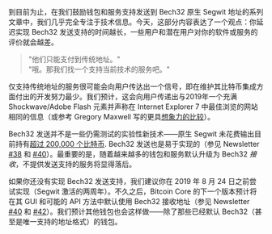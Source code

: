 到目前为止，在我们鼓励钱包和服务支持发送到 Bech32 原生 Segwit 地址的系列文章中，我们几乎完全专注于技术信息。今天，这部分内容表达了一个观点：你延迟实现 Bech32 发送支持的时间越长，一些用户和潜在用户对你的软件或服务的评价就会越差。

> "他们只能支付到传统地址。"<br>
> "哦。那我们找一个支持当前技术的服务吧。"

仅支持传统地址的服务很可能会向用户传达出一个信号，即在维护其比特币集成方面付出的开发努力最少。我们预计，这会向用户传递出与2019年一个充满 Shockwave/Adobe Flash 元素并声称在 Internet Explorer 7 中最佳浏览的网站相同的信息（或参考 Gregory Maxwell 写的更具[想象力的比较][nullc bank analogy]）。

Bech32 发送并不是一些仍需测试的实验性新技术——原生 Segwit 未花费输出目前持有[超过 200,000 个比特币][over 200,000 bitcoins]. Bech32 发送也是易于实现的（参见 Newsletter [#38][news38 bech32] 和 [#40][news40 bech32]）。最重要的是，随着越来越多的钱包和服务默认升级为 Bech32 *接收*，不提供发送支持的服务将显得落后。

如果你还没有实现 Bech32 发送支持，我们建议你在 2019 年 8 月 24 日之前尝试实现（Segwit 激活的两周年）。不久之后，Bitcoin Core 的下一个版本预计将在其 GUI 和可能的 API 方法中默认使用 Bech32 接收地址（参见 Newsletter [#40][Newsletter #40 bech32] 和 [#42][Newsletter #42 bech32]）。我们预计其他钱包也会这样做——除了那些已经默认 Bech32（甚至是唯一支持的地址格式）的钱包。

[nullc bank analogy]: https://old.reddit.com/r/Bitcoin/comments/9iw1p2/hey_guys_its_time_to_make_bech32_standard_on/e6onq8t/
[over 200,000 bitcoins]: https://p2sh.info/dashboard/db/p2wpkh-statistics?orgId=1
[news38 bech32]: /zh/newsletters/2019/03/19/#bech32-sending-support
[news40 bech32]: /zh/newsletters/2019/04/02/#bech32-sending-support
[newsletter #40 bech32]: /zh/newsletters/2019/04/02/#bitcoin-core-schedules-switch-to-default-bech32-receiving-addresses
[newsletter #42 bech32]: /zh/newsletters/2019/04/16/#bitcoin-core-15711
